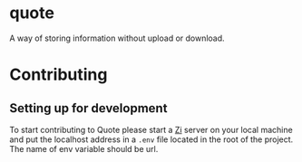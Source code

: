 # quote

A way of storing information without upload or download.

# Contributing

## Setting up for development

To start contributing to Quote please start a [Zi](https://github.com/ashtyn3//zi) server on your local machine and put the localhost address in a `.env` file located in the root of the project. The name of env variable should be url.
